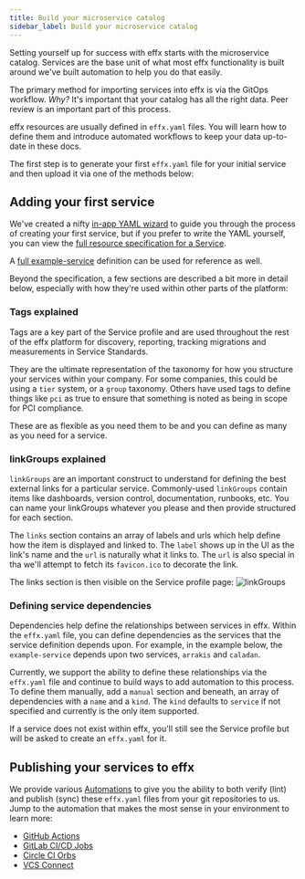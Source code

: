 ```yaml
---
title: Build your microservice catalog
sidebar_label: Build your microservice catalog
---
```



Setting yourself up for success with effx starts with the microservice catalog.  Services are the base unit of what most effx functionality is built around we've built automation to help you do that easily.

The primary method for importing services into effx is via the GitOps workflow.  _Why?_  It's important that your catalog has all the right data. Peer review is an important part of this process.

effx resources are usually defined in `effx.yaml` files. You will learn how to define them and introduce automated workflows
to keep your data up-to-date in these docs.

The first step is to generate your first `effx.yaml` file for your initial service and then upload it via one of the methods below:

## Adding your first service

We've created a nifty [in-app YAML wizard](https://app.effx.com/yaml/wizard) to guide you through the process of creating your first service, but if you prefer to write the YAML yourself, you can view the [full resource specification for a Service](services-model.mdx).

A [full example-service](services-model.mdx#yaml-reference) definition can be used for reference as well.

Beyond the specification, a few sections are described a bit more in detail below, especially with how they're used within other parts of the platform:

### Tags explained

Tags are a key part of the Service profile and are used throughout the rest of the effx platform for discovery, reporting, tracking migrations and measurements in Service Standards.

They are the ultimate representation of the taxonomy for how you structure your services within your company.  For some companies, this could be using a `tier` system, or a `group` taxonomy.  Others have used tags to define things like `pci` as true to ensure that something is noted as being in scope for PCI compliance.  

These are as flexible as you need them to be and you can define as many as you need for a service.

### linkGroups explained

`linkGroups` are an important construct to understand for defining the best external links for a particular service.  Commonly-used `linkGroups` contain items like dashboards, version control, documentation, runbooks, etc.  You can name your linkGroups whatever you please and then provide structured for each section.

The `links` section contains an array of labels and urls which help define how the item is displayed and linked to.  The `label` shows up in the UI as the link's name and the `url` is naturally what it links to.  The `url` is also special in tha we'll attempt to fetch its `favicon.ico` to decorate the link.

The links section is then visible on the Service profile page:
![linkGroups](/img/linkGroups.png)


### Defining service dependencies

Dependencies help define the relationships between services in effx.  Within the `effx.yaml` file, you can define dependencies as the services that the service definition depends upon.  For example, in the example below, the `example-service` depends upon two services, `arrakis` and `caladan`.

Currently, we support the ability to define these relationships via the `effx.yaml` file and continue to build ways to add automation to this process.  To define them manually, add a `manual` section and beneath, an array of dependencies with a `name` and a `kind`.  The `kind` defaults to `service` if not specified and currently is the only item supported.  

If a service does not exist within effx, you'll still see the Service profile but will be asked to create an `effx.yaml` for it.  


## Publishing your services to effx

We provide various [Automations](automations-overview.mdx) to give you the ability to both verify (lint) and publish (sync) these `effx.yaml` files from your git repositories to us.  Jump to the automation that makes the most sense in your environment to learn more:
- [GitHub Actions](github.mdx)
- [GitLab CI/CD Jobs](gitlab.md)
- [Circle CI Orbs](circleci.md)
- [VCS Connect](vcs-connect.md)
